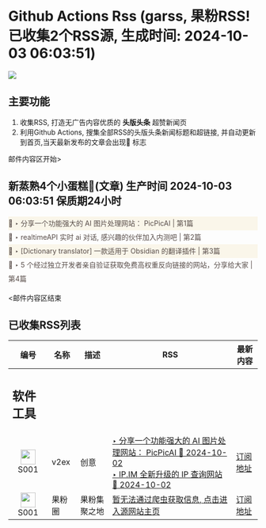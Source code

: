 # Github Actions Rss (garss, 果粉RSS! 已收集2个RSS源, 生成时间: 2024-10-03 06:03:51)

![](https://cdn.jsdelivr.net/gh/xinkeji/garss/_media/ga-rss.png)



## 主要功能
1. 收集RSS, 打造无广告内容优质的 **头版头条** 超赞新闻页
2. 利用Github Actions, 搜集全部RSS的头版头条新闻标题和超链接, 并自动更新到首页,当天最新发布的文章会出现🌈 标志

邮件内容区开始>
<h2>新蒸熟4个小蛋糕🍰(文章) 生产时间 2024-10-03 06:03:51 保质期24小时</h2>

<div style='line-height:3;background-color:#FAF6EA;' ><a href='https://www.v2ex.com/t/1077463#reply0' style="line-height:2;text-decoration:none;display:block;color:#584D49;">🌈 ‣ 分享一个功能强大的 AI 图片处理网站： PicPicAI | 第1篇</a></div><div style='line-height:3;' ><a href='https://www.v2ex.com/t/1077400#reply2' style="line-height:2;text-decoration:none;display:block;color:#584D49;">🌈 ‣ realtimeAPI 实时 ai 对话, 感兴趣的伙伴加入内测吧 | 第2篇</a></div><div style='line-height:3;background-color:#FAF6EA;' ><a href='https://www.v2ex.com/t/1077375#reply0' style="line-height:2;text-decoration:none;display:block;color:#584D49;">🌈 ‣ [Dictionary translator] 一款适用于 Obsidian 的翻译插件 | 第3篇</a></div><div style='line-height:3;' ><a href='https://www.v2ex.com/t/1077360#reply1' style="line-height:2;text-decoration:none;display:block;color:#584D49;">🌈 ‣ 5 个经过独立开发者亲自验证获取免费高权重反向链接的网站，分享给大家 | 第4篇</a></div>

<邮件内容区结束

## 已收集RSS列表

| 编号 | 名称 | 描述 | RSS | 最新内容 |
| --- | --- | --- | --- | --- |
| <h2 id="软件工具">软件工具</h2> |  |   |  |  |
| <div id="S001" style="text-align: center;"><img src="https://cdn.jsdelivr.net/gh/zhaoolee/garss/_media/favicon/S001.png" width="30px" style="width:30px;height: auto;"/><br><span>S001</span></div> | v2ex | 创意 | [‣ 分享一个功能强大的 AI 图片处理网站： PicPicAI 🌈 2024-10-02](https://www.v2ex.com/t/1077463#reply0)<br/>[‣ IP.IM 全新升级的 IP 查询网站 🌈 2024-10-02](https://www.v2ex.com/t/1077334#reply23) | [订阅地址](https://www.v2ex.com/feed/tab/creative.xml) |
| <div id="S001" style="text-align: center;"><img src="https://cdn.jsdelivr.net/gh/zhaoolee/garss/_media/favicon/S001.png" width="30px" style="width:30px;height: auto;"/><br><span>S001</span></div> | 果粉圈 | 果粉集聚之地 | [暂无法通过爬虫获取信息, 点击进入源网站主页](https://g0f.cn) | [订阅地址](https://g0f.cn/rss.xml) |



